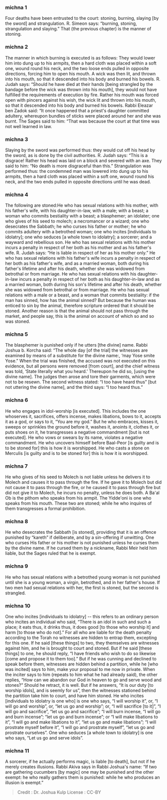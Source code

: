 
### michna 1
Four deaths have been entrusted to the court: stoning, burning, slaying [by the sword] and strangulation. R. Simeon says: “burning, stoning, strangulation and slaying.” That (the previous chapter) is the manner of stoning.

### michna 2
The manner in which burning is executed is as follows: They would lower him into dung up to his armpits, then a hard cloth was placed within a soft one, wound round his neck, and the two loose ends pulled in opposite directions, forcing him to open his mouth. A wick was then lit, and thrown into his mouth, so that it descended into his body and burned his bowels. R. Judah says: “Should he have died at their hands [being strangled by the bandage before the wick was thrown into his mouth], they would not have fulfilled the requirements of execution by fire. Rather his mouth was forced open with pincers against his wish, the wick lit and thrown into his mouth, so that it descended into his body and burned his bowels. Rabbi Eleazar ben Zadok said: “It once happened that a priest's daughter committed adultery, whereupon bundles of sticks were placed around her and she was burnt. The Sages said to him:  “That was because the court at that time was not well learned in law.

### michna 3
Slaying by the sword was performed thus: they would cut off his head by the sword, as is done by the civil authorities. R. Judah says: “This is a disgrace!  Rather his head was laid on a block and severed with an axe. They said to him: “No death is more disgraceful than this.” Strangulation was performed thus: the condemned man was lowered into dung up to his armpits, then a hard cloth was placed within a soft one, wound round his neck, and the two ends pulled in opposite directions until he was dead.

### michna 4
The following are stoned:He who has sexual relations with his mother, with his father's wife, with his daughter-in-law, with a male; with a beast; a woman who commits bestiality with a beast; a blasphemer; an idolater; one who gives of his seed to molech; a necromancer or a wizard; one who desecrates the Sabbath; he who curses his father or mother; he who commits adultery with a betrothed woman; one who incites [individuals to idolatry]; one who seduces [a whole town to idolatry];  a sorcerer; and a wayward and rebellious son. He who has sexual relations with his mother incurs a penalty in respect of her both as his mother and as his father's wife. R. Judah says:  “He is liable in respect of her as his mother only.” He who has sexual relations with his father's wife incurs a penalty in respect of her both as his father's wife, and as a married woman, both during his father's lifetime and after his death, whether she was widowed from betrothal or from marriage. He who has sexual relations with his daughter-in-law incurs a penalty in respect of her both as his daughter-in-law and as a married woman, both during his son's lifetime and after his death, whether she was widowed from betrothal or from marriage. He who has sexual relations with a male or a beast, and a woman that commits bestiality: if the man has sinned, how has the animal sinned? But because the human was enticed to sin by the animal, therefore scripture ordered that it should be stoned. Another reason is that the animal should not pass through the market, and people say, this is the animal on account of which so and so was stoned.

### michna 5
The blasphemer is punished only if he utters [the divine] name. Rabbi Joshua b. Korcha said: “The whole day [of the trial] the witnesses are examined by means of a substitute for the divine name:, ‘may Yose smite Yose.” When the trial was finished, the accused was not executed on this evidence, but all persons were removed [from court], and the chief witness was told, ‘State literally what you heard.’ Thereupon he did so, [using the divine name]. The judges then arose and tore their garments, which were not to be resewn. The second witness stated:  “I too have heard thus” [but not uttering the divine name], and the third says: “I too heard thus.”

### michna 6
He who engages in idol-worship [is executed].  This includes the one whoserves it, sacrifices, offers incense, makes libations, bows to it, accepts it as a god, or says to it, “You are my god.” But he who embraces, kisses it, sweeps or sprinkles the ground before it, washes it, anoints it, clothes it, or puts shoes on it, he transgresses a negative commandment [but is not executed]. He who vows or swears by its name, violates a negative commandment. He who uncovers himself before Baal-Peor  [is guilty and is to be stoned for] this is how it is worshipped. He who casts a stone on Merculis [is guilty and is to be stoned for] this is how it is worshipped.

### michna 7
He who gives of his seed to Molech is not liable unless he delivers it to Molech and causes it to pass through the fire. If he gave it to Molech but did not cause it to pass through the fire, or he caused it to pass through fire but did not give it to Molech, he incurs no penalty, unless he does both. A Ba'al Ob  is the pithom  who speaks from his armpit. The Yidde'oni is one who speaks from his mouth. These two are stoned; while he who inquires of them transgresses a formal prohibition.

### michna 8
He who desecrates the Sabbath [is stoned], providing that it is an offence punished by “kareth” if deliberate, and by a sin-offering if unwitting. One who curses His father or his mother is not punished unless he curses them by the divine name. If he cursed them by a nickname,  Rabbi Meir held him liable, but the Sages ruled that he is exempt.

### michna 9
He who has sexual relations with a betrothed young woman is not punished until she is a young woman, a virgin, betrothed, and in her father's house. If two men had sexual relations with her, the first is stoned, but the second is strangled.

### michna 10
One who incites [individuals to idolatry] -- this refers to an ordinary person who incites an individual who said, “There is an idol in such and such a place; it eats thus, it drinks thus, it does good [to those who worship it] and harm [to those who do not].” For all who are liable for the death penalty according to the Torah no witnesses are hidden to entrap them, excepting for this one. If he said [these things] to two, they themselves are witnesses against him, and he is brought to court and stoned. But if he said [these things] to one, he should reply, “I have friends who wish to do so likewise [come and propose it to them too].” But if he was cunning and declined to speak before them, witnesses are hidden behind a partition, while he [who was incited] says to him, make your proposal to me now in private. When the inciter says to him (repeats to him what he had already said), the other replies, “How can we abandon our God in heaven to go and serve wood and stones?” Should he retract, it is well. But if he answers, “It is our duty [to worship idols], and is seemly for us”, then the witnesses stationed behind the partition take him to court, and have him stoned. He who incites [individuals to idolatry is one who] is one who says, “I will worship it”, or, “I will go and worship”, or, “let us go and worship”; or, “I will sacrifice [to it]”, “I will go and sacrifice”, “let us go and sacrifice”; “I will burn incense, “I will go and burn incense”; “let us go and burn incense”; or “I will make libations to it”, “I will go and make libations to it”, “let us go and make libations”; “I will prostrate myself before it”, “I will go and prostrate myself”, “let us go and prostrate ourselves”. One who seduces [a whole town to idolatry] is one who says, “Let us go and serve idols”.

### michna 11
A sorcerer, if he actually performs magic, is liable [to death], but not if he merely creates illusions. Rabbi Akiva says in Rabbi Joshua's name: “If two are gathering cucumbers [by magic] one may be punished and the other exempt:  he who really gathers them is punished: while he who produces an illusion is exempt.”

>Credit : Dr. Joshua Kulp
>License : CC-BY